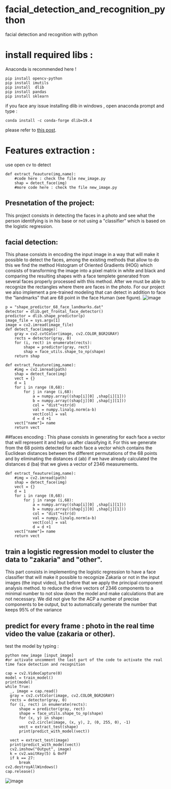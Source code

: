 # facial_detection_and_recognition_python
facial detection and recognition with python 
# install required libs : 
Anaconda is recommended here !
```
pip install opencv-python
pip install imutils 
pip install  dlib
pip install pandas 
pip install sklearn
```
if you face any issue installing dlib in windows , open anaconda prompt and type : 
```
conda install -c conda-forge dlib=19.4
```
please refer to  [this post](https://www.pyimagesearch.com/2018/06/18/face-recognition-with-opencv-python-and-deep-learning/?fbclid=IwAR04-Jlms00beR73fMR_KWza8UoIa68XlyCwT7tKKxIL4o1_oPuD6uPSqsE).
# Features extraction : 
use open cv to detect 
```
def extract_feauture(img,name):
    #code here : check the file new_image.py
    shap = detect_face(img)
    #more code here : check the file new_image.py
```

##  Presnetation of the project:
This project consists in detecting the faces in a photo and see what the person identifying is in his base or not using a "classifier" which is based on the logistic regression.
##  facial detection:
This phase consists in encoding the input image in a way that will make it possible to detect the faces, among the existing methods that allow to do this we find the method
Histogram of Oriented Gradients (HOG) which consists of transforming the image into a pixel matrix in white and black and comparing the resulting shapes with a face templete generated from several faces properly processed with this method.
After we must be able to recognize the rectangles where there are faces in the photo.
For our project we also implement a pre-trained modeling that can detect in addition to face the "landmarks" that are 68 point in the face Human (see figure).
![image](https://user-images.githubusercontent.com/35115877/50806751-e3cf2d00-12ef-11e9-9b2e-764fa23e4c9c.png)
```
p = "shape_predictor_68_face_landmarks.dat"
detector = dlib.get_frontal_face_detector()
predictor = dlib.shape_predictor(p)
image_file = sys.argv[1]
image = cv2.imread(image_file)
def detect_face(image):
    gray = cv2.cvtColor(image, cv2.COLOR_BGR2GRAY)
    rects = detector(gray, 0)
    for (i, rect) in enumerate(rects):
        shape = predictor(gray, rect)
        shap = face_utils.shape_to_np(shape)
    return shap
```
```
def extract_feauture(img,name):
    #img = cv2.imread(path)
    shap = detect_face(img)
    vect = {}
    d = 1
    for i in range (0,68):
        for j in range (i,68):
            a = numpy.array((shap[i][0] ,shap[i][1]))
            b = numpy.array((shap[j][0] ,shap[j][1]))
            col = "dist"+str(d)
            val = numpy.linalg.norm(a-b)
            vect[col] = val
            d = d +1
    vect["name"]= name
    return vect
 ```
 ##faces encoding  :
 This phase consists in generating for each face a vector that will represent it and help us after classifying it.
For this we generate from the 68 points detected for each face a vector which contains the Euclidean distances between the different permutations of the 68 points and by eliminating the distances d (ab) if we have already calculated the distances d (ba) that we gives a vector of 2346 measurements.
```
def extract_feauture(img,name):
    #img = cv2.imread(path)
    shap = detect_face(img)
    vect = {}
    d = 1
    for i in range (0,68):
        for j in range (i,68):
            a = numpy.array((shap[i][0] ,shap[i][1]))
            b = numpy.array((shap[j][0] ,shap[j][1]))
            col = "dist"+str(d)
            val = numpy.linalg.norm(a-b)
            vect[col] = val
            d = d +1
    vect["name"]= name
    return vect
 ```
## train a logistic regression model to cluster the data to "zakaria" and "other".
This part consists in implementing the logistic regression to have a face classifier that will make it possible to recognize Zakaria or not in the input images (the input video), but before that we apply the principal component analysis method. to reduce the drive vectors of 2346 components to a minimal number to not slow down the model and make calculations that are not necessary.
We did not give for the ACP a number of precise components to be output, but to automatically generate the number that keeps 95% of the variance
## predict for every frame : photo in the real time video the value (zakaria or other).
test the model by typing :
 ```
 python new_image [input_image]
 #or activate uncomment the last part of the code to activate the real time face detection and recognition
 ```
  ```
  cap = cv2.VideoCapture(0)
model = train_model()
print(model)
while True:
    _, image = cap.read()
    gray = cv2.cvtColor(image, cv2.COLOR_BGR2GRAY)
    rects = detector(gray, 0)
    for (i, rect) in enumerate(rects):
        shape = predictor(gray, rect)
        shape = face_utils.shape_to_np(shape)
        for (x, y) in shape:
            cv2.circle(image, (x, y), 2, (0, 255, 0), -1)
        vect = extract_test(shape)
        print(predict_with_model(vect))
    
    vect = extract_test(image)
    print(predict_with_model(vect)) 
    cv2.imshow("Output", image)
    k = cv2.waitKey(5) & 0xFF
    if k == 27:
        break
cv2.destroyAllWindows()
cap.release()
  ```
 
![image](https://user-images.githubusercontent.com/35115877/50806900-88516f00-12f0-11e9-9bae-5f96b7bfd646.png)

